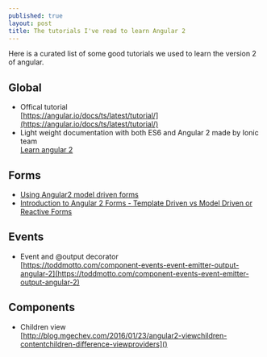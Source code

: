 ```yaml
---
published: true
layout: post
title: The tutorials I've read to learn Angular 2
---
```

Here is a curated list of some good tutorials we used to learn the version 2 of angular.

## Global
* Offical tutorial      
[https://angular.io/docs/ts/latest/tutorial/](https://angular.io/docs/ts/latest/tutorial/)
*  Light weight documentation with both ES6 and Angular 2 made by Ionic team     
[Learn angular 2](http://learnangular2.com)

## Forms

* [Using Angular2 model driven forms](https://scotch.io/tutorials/using-angular-2s-model-driven-forms-with-formgroup-and-formcontrol)
* [Introduction to Angular 2 Forms - Template Driven vs Model Driven or Reactive Forms
](http://blog.angular-university.io/introduction-to-angular-2-forms-template-driven-vs-model-driven)

## Events 
* Event and @output decorator     
[https://toddmotto.com/component-events-event-emitter-output-angular-2](https://toddmotto.com/component-events-event-emitter-output-angular-2)
## Components 

* Children  view    
[http://blog.mgechev.com/2016/01/23/angular2-viewchildren-contentchildren-difference-viewproviders]()
